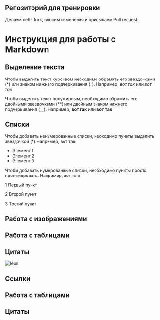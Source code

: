 ##  Репозиторий для тренировки
Делаем себе fork, вносим изменения и присылаем Pull request.

# Инструкция для работы с Markdown

## Выделение текста

Чтобы выделить текст курсивом небходимо обрамить его звездочками (*) или знаком нижнего подчеркивания (_). Например, *вот так* или _вот так_

Чтобы выделить текст полужирным, необходимо обрамить его двойными звездочками (**) или двойным знаком нижнего подчеркивания (__). Например, **вот так** или __вот так__

## Списки

Чтобы добавить ненумерованные списки, неоходимо пункты выделить звездочкой (*).Например, вот так:
* Элемент 1
* Элемент 2
* Элемент 3

Чтобы добавить нумерованные списки, необходимо пункты просто пронумеровать. Например, вот так:

1 Первый пункт

2 Второй пункт

3 Третий пункт

## Работа с изображениями
 
## Работа с таблицами

## Цитаты
![leon](https://sun9-35.userapi.com/c850236/v850236059/7bdd5/_nioUtZrtpc.jpg)

## Ссылки

## Работа с таблицами

## Цитаты
